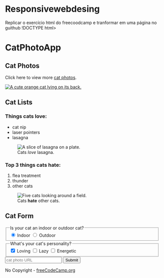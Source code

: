 # Responsivewebdesing
Replicar o exercício html do freecoodcamp e tranformar em uma página no guithub
!DOCTYPE html>

<html lang="en">
    <head>
        <title>CatPhotoApp</title>
      </head>
      <body>
        <h1>CatPhotoApp</h1>
        <main>
          <section>
            <h2>Cat Photos</h2>
            <!-- TODO: Add link to cat photos -->
            <p>Click here to view more <a target="_blank" href="https://freecatphotoapp.com">cat photos</a>.</p>
            <a href="https://freecatphotoapp.com"><img src="https://cdn.freecodecamp.org/curriculum/cat-photo-app/relaxing-cat.jpg" alt="A cute orange cat lying on its back."></a>
          </section>
          <section>
            <h2>Cat Lists</h2>
            <h3>Things cats love:</h3>
            <ul>
              <li>cat nip</li>
              <li>laser pointers</li>
              <li>lasagna</li>
            </ul>
            <figure>
              <img src="https://cdn.freecodecamp.org/curriculum/cat-photo-app/lasagna.jpg" alt="A slice of lasagna on a plate.">
              <figcaption>Cats <em>love</em> lasagna.</figcaption>  
            </figure>
            <h3>Top 3 things cats hate:</h3>
            <ol>
              <li>flea treatment</li>
              <li>thunder</li>
              <li>other cats</li>
            </ol>
            <figure>
              <img src="https://cdn.freecodecamp.org/curriculum/cat-photo-app/cats.jpg" alt="Five cats looking around a field.">
              <figcaption>Cats <strong>hate</strong> other cats.</figcaption>  
            </figure>
          </section>
          <section>
            <h2>Cat Form</h2>
            <form action="https://freecatphotoapp.com/submit-cat-photo">
              <fieldset>
                <legend>Is your cat an indoor or outdoor cat?</legend>
                <label><input id="indoor" type="radio" name="indoor-outdoor" value="indoor" checked> Indoor</label>
                <label><input id="outdoor" type="radio" name="indoor-outdoor" value="outdoor"> Outdoor</label>
              </fieldset>
              <fieldset>
                <legend>What's your cat's personality?</legend>
                <input id="loving" type="checkbox" name="personality" value="loving" checked> <label for="loving">Loving</label>
                <input id="lazy" type="checkbox" name="personality" value="lazy"> <label for="lazy">Lazy</label>
                <input id="energetic" type="checkbox" name="personality" value="energetic"> <label for="energetic">Energetic</label>
              </fieldset>
              <input type="text" name="catphotourl" placeholder="cat photo URL" required>
              <button type="submit">Submit</button>
            </form>
          </section>
        </main>
        <footer>
          <p>
            No Copyright - <a href="https://www.freecodecamp.org">freeCodeCamp.org</a>
          </p>
        </footer>
      </body>

